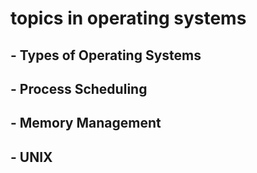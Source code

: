 # topics in operating systems
## - Types of Operating Systems
## - Process Scheduling
## - Memory Management
## - UNIX
